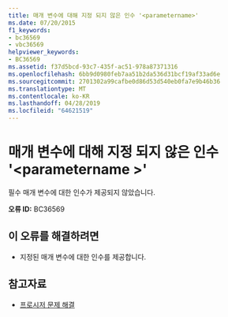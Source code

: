```yaml
---
title: 매개 변수에 대해 지정 되지 않은 인수 '<parametername>'
ms.date: 07/20/2015
f1_keywords:
- bc36569
- vbc36569
helpviewer_keywords:
- BC36569
ms.assetid: f37d5bcd-93c7-435f-ac51-978a87371316
ms.openlocfilehash: 6bb9d0980feb7aa51b2da536d31bcf19af33ad6e
ms.sourcegitcommit: 2701302a99cafbe0d86d53d540eb0fa7e9b46b36
ms.translationtype: MT
ms.contentlocale: ko-KR
ms.lasthandoff: 04/28/2019
ms.locfileid: "64621519"
---
```

# <a name="argument-not-specified-for-parameter-parametername"></a>매개 변수에 대해 지정 되지 않은 인수 '\<parametername >'
필수 매개 변수에 대한 인수가 제공되지 않았습니다.  
  
 **오류 ID:** BC36569  
  
## <a name="to-correct-this-error"></a>이 오류를 해결하려면  
  
- 지정된 매개 변수에 대한 인수를 제공합니다.  
  
## <a name="see-also"></a>참고자료

- [프로시저 문제 해결](../../visual-basic/programming-guide/language-features/procedures/troubleshooting-procedures.md)
